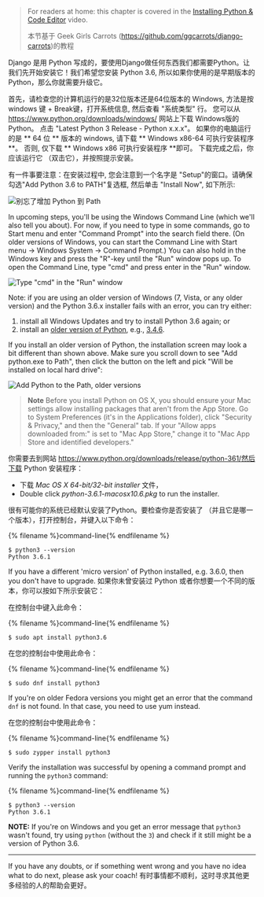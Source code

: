 > For readers at home: this chapter is covered in the [Installing Python & Code Editor](https://www.youtube.com/watch?v=pVTaqzKZCdA) video.
> 
> 本节基于 Geek Girls Carrots (https://github.com/ggcarrots/django-carrots)的教程

Django 是用 Python 写成的，要使用Django做任何东西我们都需要Python。让我们先开始安装它！我们希望您安装 Python 3.6, 所以如果你使用的是早期版本的Python，那么你就需要升级它。

<!--sec data-title="Install Python: Windows" data-id="python_windows" data-collapse=true ces-->

首先，请检查您的计算机运行的是32位版本还是64位版本的 Windows, 方法是按 windows 键 + Break键，打开系统信息, 然后查看 "系统类型" 行。 您可以从 https://www.python.org/downloads/windows/ 网站上下载 Windows版的Python。 点击 "Latest Python 3 Release - Python x.x.x"。 如果你的电脑运行的是 ** 64 位 ** 版本的 windows, 请下载 ** Windows x86-64 可执行安装程序 **。 否则, 仅下载 ** Windows x86 可执行安装程序 **即可。 下载完成之后，你应该运行它 （双击它），并按照提示安装。

有一件事要注意：在安装过程中, 您会注意到一个名字是 "Setup"的窗口。请确保勾选"Add Python 3.6 to PATH"复选框, 然后单击 "Install Now", 如下所示:

![别忘了增加 Python 到 Path](../python_installation/images/python-installation-options.png)

In upcoming steps, you'll be using the Windows Command Line (which we'll also tell you about). For now, if you need to type in some commands, go to Start menu and enter "Command Prompt" into the search field there. (On older versions of Windows, you can start the Command Line with Start menu → Windows System → Command Prompt.) You can also hold in the Windows key and press the "R"-key until the "Run" window pops up. To open the Command Line, type "cmd" and press enter in the "Run" window.

![Type "cmd" in the "Run" window](../python_installation/images/windows-plus-r.png)

Note: if you are using an older version of Windows (7, Vista, or any older version) and the Python 3.6.x installer fails with an error, you can try either:

1. install all Windows Updates and try to install Python 3.6 again; or
2. install an [older version of Python](https://www.python.org/downloads/windows/), e.g., [3.4.6](https://www.python.org/downloads/release/python-346/).

If you install an older version of Python, the installation screen may look a bit different than shown above. Make sure you scroll down to see "Add python.exe to Path", then click the button on the left and pick "Will be installed on local hard drive":

![Add Python to the Path, older versions](../python_installation/images/add_python_to_windows_path.png)

<!--endsec-->

<!--sec data-title="Install Python: OS X" data-id="python_OSX"
data-collapse=true ces-->

> **Note** Before you install Python on OS X, you should ensure your Mac settings allow installing packages that aren't from the App Store. Go to System Preferences (it's in the Applications folder), click "Security & Privacy," and then the "General" tab. If your "Allow apps downloaded from:" is set to "Mac App Store," change it to "Mac App Store and identified developers."

你需要去到网站 https://www.python.org/downloads/release/python-361/然后下载 Python 安装程序：

* 下载 *Mac OS X 64-bit/32-bit installer* 文件，
* Double click *python-3.6.1-macosx10.6.pkg* to run the installer.

<!--endsec-->

<!--sec data-title="Install Python: Linux" data-id="python_linux"
data-collapse=true ces-->

很有可能你的系统已经默认安装了Python。要检查你是否安装了 （并且它是哪一个版本），打开控制台，并键入以下命令：

{% filename %}command-line{% endfilename %}

    $ python3 --version
    Python 3.6.1
    

If you have a different 'micro version' of Python installed, e.g. 3.6.0, then you don't have to upgrade. 如果你未曾安装过 Python 或者你想要一个不同的版本，你可以按如下所示安装它：

<!--endsec-->

<!--sec data-title="Install Python: Debian or Ubuntu" data-id="python_debian" data-collapse=true ces-->

在控制台中键入此命令：

{% filename %}command-line{% endfilename %}

    $ sudo apt install python3.6
    

<!--endsec-->

<!--sec data-title="Install Python: Fedora" data-id="python_fedora"
data-collapse=true ces-->

在您的控制台中使用此命令：

{% filename %}command-line{% endfilename %}

    $ sudo dnf install python3
    

If you're on older Fedora versions you might get an error that the command `dnf` is not found. In that case, you need to use yum instead.

<!--endsec-->

<!--sec data-title="Install Python: openSUSE" data-id="python_openSUSE"
data-collapse=true ces-->

在您的控制台中使用此命令：

{% filename %}command-line{% endfilename %}

    $ sudo zypper install python3
    

<!--endsec-->

Verify the installation was successful by opening a command prompt and running the `python3` command:

{% filename %}command-line{% endfilename %}

    $ python3 --version
    Python 3.6.1
    

**NOTE:** If you're on Windows and you get an error message that `python3` wasn't found, try using `python` (without the `3`) and check if it still might be a version of Python 3.6.

* * *

If you have any doubts, or if something went wrong and you have no idea what to do next, please ask your coach! 有时事情都不顺利，这时寻求其他更多经验的人的帮助会更好。